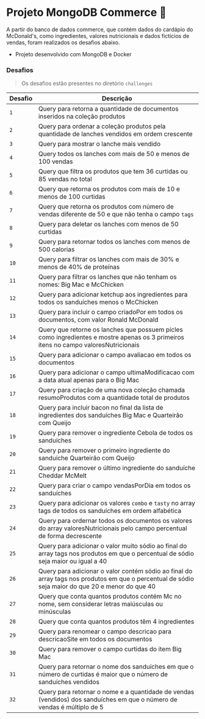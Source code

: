 # Projeto MongoDB Commerce 🌱

A partir do banco de dados commerce, que contém dados do cardápio do McDonald's, como ingredientes, valores nutricionais e dados fictícios de vendas, foram realizados os desafios abaixo.

* Projeto desenvolvido com MongoDB e Docker

### Desafios
> Os desafios estão presentes no diretório `challenges`

| Desafio | Descrição |
|---|---|
| `1` | Query para retorna a quantidade de documentos inseridos na coleção produtos |
| `2` | Query para ordenar a coleção produtos pela quantidade de lanches vendidos em ordem crescente |
| `3` | Query para mostrar o lanche mais vendido |
| `4` | Query todos os lanches com mais de 50 e menos de 100 vendas |
| `5` | Query que filtra os produtos que tem 36 curtidas ou 85 vendas no total |
| `6` | Query que retorna os produtos com mais de 10 e menos de 100 curtidas |
| `7` | Query que retorna os produtos com número de vendas diferente de 50 e que não tenha o campo `tags` |
| `8` | Query para deletar os lanches com menos de 50 curtidas |
| `9` | Query para retornar todos os lanches com menos de 500 calorias |
| `10` | Query para filtrar os lanches com mais de 30% e menos de 40% de proteínas |
| `11` | Query para filtrar os lanches que não tenham os nomes: Big Mac e McChicken  |
| `12` | Query para adicionar ketchup aos ingredientes para todos os sanduíches menos o McChicken |
| `13` | Query para incluir o campo criadoPor em todos os documentos, com valor Ronald McDonald |
| `14` | Query que retorne os lanches que possuem picles como ingredientes e mostre apenas os 3 primeiros itens no campo valoresNutricionais |
| `15` | Query para adicionar o campo avaliacao em todos os documentos |
| `16` | Query para adicionar o campo ultimaModificacao com a data atual apenas para o Big Mac |
| `17` | Query para criação de uma nova coleção chamada resumoProdutos com a quantidade total de produtos |
| `18` | Query para incluir bacon no final da lista de ingredientes dos sanduíches Big Mac e Quarteirão com Queijo |
| `19` | Query para remover o ingrediente Cebola de todos os sanduíches |
| `20` | Query para remover o primeiro ingrediente do sanduíche Quarteirão com Queijo |
| `21` | Query para remover o último ingrediente do sanduíche Cheddar McMelt |
| `22` | Query para criar o campo vendasPorDia em todos os sanduíches  |
| `23` | Query para adicionar os valores `combo` e `tasty` no array tags de todos os sanduíches em ordem alfabética |
| `24` | Query para ordernar todos os documentos os valores do array valoresNutricionais pelo campo percentual de forma decrescente |
| `25` | Query para adicionar o valor muito sódio ao final do array tags nos produtos em que o percentual de sódio seja maior ou igual a 40 |
| `26` | Query para adicionar  o valor contém sódio ao final do array tags nos produtos em que o percentual de sódio seja maior do que 20 e menor do que 40|
| `27` | Query que conta quantos produtos contém Mc no nome, sem considerar letras maiúsculas ou minúsculas |
| `28` | Query que conta quantos produtos têm 4 ingredientes |
| `29` | Query para renomear o campo descricao para descricaoSite em todos os documentos |
| `30` | Query para remover o campo curtidas do item Big Mac|
| `31` | Query para retornar o nome dos sanduíches em que o número de curtidas é maior que o número de sanduíches vendidos|
| `32` | Query para retornar o nome e a quantidade de vendas (vendidos) dos sanduíches em que o número de vendas é múltiplo de 5|

